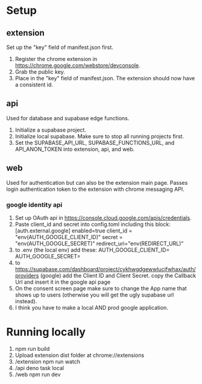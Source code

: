 # Setup

## extension

Set up the "key" field of manifest.json first.

1. Register the chrome extension in https://chrome.google.com/webstore/devconsole.
2. Grab the public key.
3. Place in the "key" field of manifest.json.
   The extension should now have a consistent id.

## api

Used for database and supabase edge functions.

1. Initialize a supabase project.
2. Initialize local supabase. Make sure to stop all running projects first.
3. Set the SUPABASE_API_URL, SUPABASE_FUNCTIONS_URL, and API_ANON_TOKEN into extension, api, and web.

## web

Used for authentication but can also be the extension main page. Passes login authentication token to the extension with chrome messaging API.

### google identity api

1. Set up OAuth api in https://console.cloud.google.com/apis/credentials.
2. Paste client_id and secret into config.toml including this block:
   [auth.external.google]
   enabled=true
   client_id = "env(AUTH_GOOGLE_CLIENT_ID)"
   secret = "env(AUTH_GOOGLE_SECRET)"
   redirect_uri="env(REDIRECT_URL)"
3. to .env (the local env) add these:
   AUTH_GOOGLE_CLIENT_ID=
   AUTH_GOOGLE_SECRET=
4. to https://supabase.com/dashboard/project/cykhwgdgewwlucjfwhax/auth/providers (google) add the Client ID and Client Secret.
   copy the Callback Url and insert it in the google api page
5. On the consent screen page make sure to change the App name that shows up to users (otherwise you will get the ugly supabase url instead).
6. I think you have to make a local AND prod google application.

# Running locally

1. npm run build
2. Upload extension dist folder at chrome://extensions
3. /extension npm run watch
4. /api deno task local
5. /web npm run dev